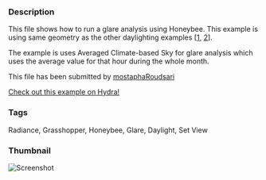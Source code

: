### Description 
This file shows how to run a glare analysis using Honeybee. This example is using same geometry as the other daylighting examples [[1](http://hydrashare.github.io/hydra/viewer?owner=mostaphaRoudsari&fork=hydra_1&id=Surface_by_surface_geometry_preparation_for_daylight_simulation_II), [2](http://hydrashare.github.io/hydra/viewer?owner=mostaphaRoudsari&fork=hydra_1&id=Find_when_sun_is_visible_to_a_point)].
The example is uses Averaged Climate-based Sky for glare analysis which uses the average value for that hour during the whole month.



This file has been submitted by [mostaphaRoudsari](https://github.com/mostaphaRoudsari)

[Check out this example on Hydra!](http://hydrashare.github.io/hydra/viewer?owner=mostaphaRoudsari&fork=hydra_1&id=Glare_Analysis)
### Tags 
Radiance, Grasshopper, Honeybee, Glare, Daylight, Set View
### Thumbnail 
![Screenshot](https://raw.githubusercontent.com/mostaphaRoudsari/hydra/master/Glare_Analysis/thumbnail.png)

